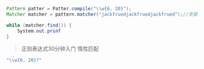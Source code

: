```java
Pattern patter = Patter.compile("\\w{6, 20}");
Matcher matcher = pattern.matcher("jackfruedjackfruedjackfrued");//贪婪匹配

while (matcher.find()) {
    System.out.prinf
}
```
> 正则表达式30分钟入门
> 惰性匹配
```java
"\\w{6, 20}?"
```
